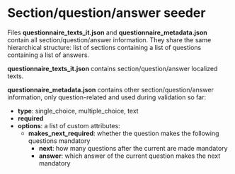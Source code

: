 # Section/question/answer seeder

Files **questionnaire_texts_it.json** and **questionnaire_metadata.json** contain all section/question/answer information.
They share the same hierarchical structure: list of sections containing a list of questions containing a list of answers.

**questionnaire_texts_it.json** contains section/question/answer localized texts.

**questionnaire_metadata.json** contains other section/question/answer information, only question-related
and used during validation so far:

- **type**: single_choice, multiple_choice, text
- **required**
- **options**: a list of custom attributes:
  - **makes_next_required**: whether the question makes the following questions mandatory
    - **next**: how many questions after the current are made mandatory
    - **answer**: which answer of the current question makes the next mandatory
